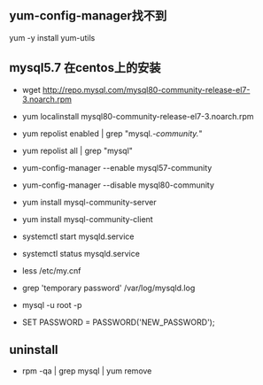## yum-config-manager找不到

yum -y install yum-utils

## mysql5.7 在centos上的安装

* wget http://repo.mysql.com/mysql80-community-release-el7-3.noarch.rpm

* yum localinstall mysql80-community-release-el7-3.noarch.rpm
* yum repolist enabled | grep "mysql.*-community.*"
* yum repolist all | grep "mysql"
* yum-config-manager --enable mysql57-community
* yum-config-manager --disable mysql80-community
* yum install mysql-community-server
* yum install mysql-community-client
* systemctl start mysqld.service
* systemctl status mysqld.service
* less /etc/my.cnf

* grep 'temporary password' /var/log/mysqld.log
* mysql -u root -p
* SET PASSWORD = PASSWORD('NEW_PASSWORD');

## uninstall

* rpm -qa | grep mysql | yum remove